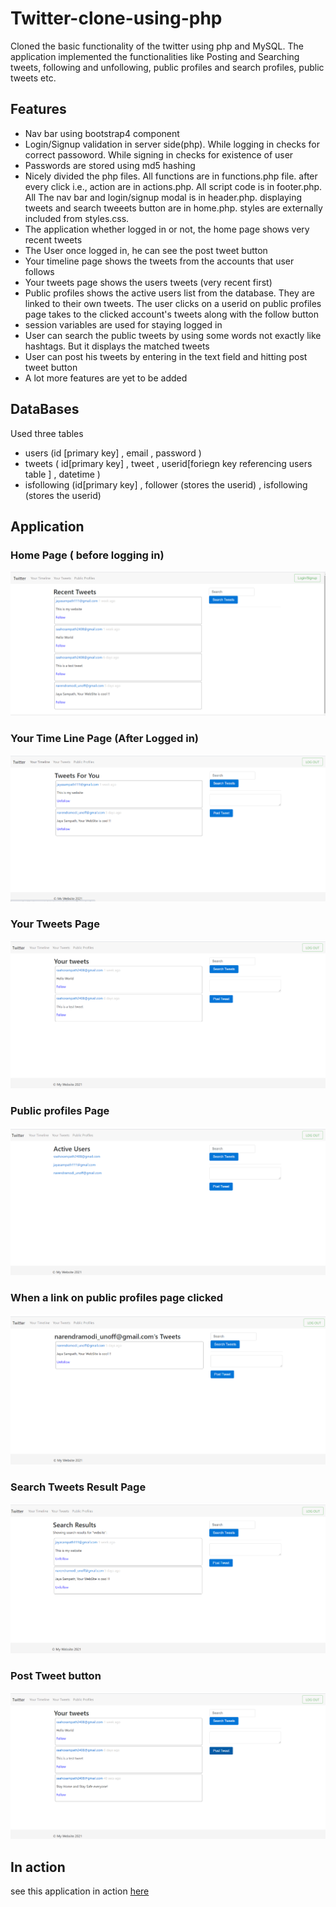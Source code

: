 # Twitter-clone-using-php
Cloned the basic functionality of the twitter using php and MySQL. The application implemented the functionalities like Posting and Searching tweets, following and unfollowing, public profiles and search profiles, public tweets etc.

<h2>Features</h2>

<ul>
  <li> Nav bar using bootstrap4 component  </li>
  <li> Login/Signup validation in server side(php). While logging in checks for correct passoword. While signing in checks for existence of user  </li>
  <li> Passwords are stored using md5 hashing </li>
  <li> Nicely divided the php files. All functions are in functions.php file. after every click i.e., action are in actions.php. All script code is in footer.php. All 
          The nav bar and login/signup modal is in header.php. displaying tweets and search tweeets button are in home.php. styles are externally included from styles.css.  </li>
  <li> The application whether logged in or not, the home page shows very recent tweets  </li>
  <li> The User once logged in, he can see the post tweet button </li>
  <li> Your timeline page shows the tweets from the accounts that user follows  </li>
  <li> Your tweets page shows the users tweets (very recent first)  </li>
  <li> Public profiles shows the active users list from the database. They are linked to their own tweets. The user clicks on a userid on public profiles page takes to the clicked account's tweets along with the follow button  </li>
  <li>session variables are used for staying logged in </li>
  <li> User can search the public tweets by using some words not exactly like hashtags. But it displays the matched tweets  </li>
  <li> User can post his tweets by entering in the text field and hitting post tweet button  </li>
  
  <li>A lot more features are yet to be added</li>
  
  </ul>
  
  <h2>DataBases</h2>
  <p>Used three tables</p>
  <ul>
  <li> users (id [primary key] , email , password )  </li>
  <li> tweets ( id[primary key] , tweet , userid[foriegn key referencing users table ] , datetime )  </li>
  <li> isfollowing (id[primary key] , follower (stores the userid) , isfollowing (stores the userid)  </li>
  </ul>
  
  <h2>Application</h2>
  
  <h3>Home Page ( before logging in) </h3>

<img src = "images/twitter1.png" alt ="website-image">

<h3>Your Time Line Page (After Logged in) </h3>

<img src = "images/twitter2.png" alt ="website-image">

<h3>Your Tweets Page </h3>

<img src = "images/twitter3.png" alt ="website-image">

<h3>Public profiles Page </h3>

<img src = "images/twitter4.png" alt ="website-image">

<h3>When a link on public profiles page clicked </h3>

<img src = "images/twitter7.png" alt ="website-image">

<h3>Search Tweets Result Page </h3>

<img src = "images/twitter5.png" alt ="website-image">

<h3>Post Tweet button </h3>

<img src = "images/twitter6.png" alt ="website-image">



<h2>In action </h2>

<p> see this application in action <a href="http://jayasampathwebhosting-com.stackstaging.com/projects/query-page/">here </a></p>


